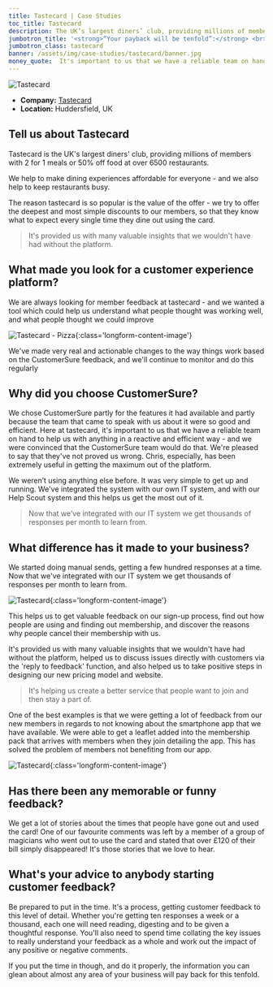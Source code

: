 ```yaml
---
title: Tastecard | Case Studies
toc_title: Tastecard
description: The UK’s largest diners’ club, providing millions of members with 2 for 1 meals or 50% off food at over 6500 restaurants, use CustomerSure to guarantee satisfaction.
jumbotron_title: '<strong>“Your payback will be tenfold”:</strong> <br>How the UK’s largest diners’ club use CustomerSure to guarantee satisfaction'
jumbotron_class: tastecard
banner: /assets/img/case-studies/tastecard/banner.jpg
money_quote:  It's important to us that we have a reliable team on hand to help us with anything in a reactive and efficient way - and we were convinced that the CustomerSure team would do that
---
```


![Tastecard](/assets/img/case-studies/tastecard/tc-logo.png)

* __Company:__ [Tastecard](http://www.tastecard.co.uk)
* __Location:__ Huddersfield, UK



## Tell us about Tastecard
Tastecard is the UK's largest diners' club, providing millions of members with
2 for 1 meals or 50% off food at over 6500 restaurants.

We help to make dining experiences affordable for everyone - and we also help to
keep restaurants busy.

The reason tastecard is so popular is the value of the offer - we try to offer
the deepest and most simple discounts to our members, so that they know what to
expect every single time they dine out using the card.

> It's provided us with many valuable insights that we wouldn't have had without the platform.

## What made you look for a customer experience platform?
We are always looking for member feedback at tastecard - and we wanted a tool
which could help us understand what people thought was working well, and what
people thought we could improve

![Tastecard - Pizza](/assets/img/case-studies/tastecard/tc1.jpg){:class='longform-content-image'}

We've made very real and actionable changes to the way things work based on the
CustomerSure feedback, and we'll continue to monitor and do this regularly


## Why did you choose CustomerSure?
We chose CustomerSure partly for the features it had available and partly because
the team that came to speak with us about it were so good and efficient. Here at
tastecard, it's important to us that we have a reliable team on hand to help us
with anything in a reactive and efficient way - and we were convinced that the
CustomerSure team would do that. We're pleased to say that they've not proved us
wrong. Chris, especially, has been extremely useful in getting the maximum out of
the platform.

We weren’t using anything else before.
It was very simple to get up and running. We've integrated the system with our
own IT system, and with our Help Scout system and this helps us get the most out
of it.

> Now that we’ve integrated with our IT system we get thousands of responses
> per month to learn from.

## What difference has it made to your business?
We started doing manual sends, getting a few hundred responses at a time. Now
that we've integrated with our IT system we get thousands of responses per month
to learn from.

![Tastecard](/assets/img/case-studies/tastecard/tc2.jpg){:class='longform-content-image'}

This helps us to get valuable feedback on our sign-up process, find out how
people are using and finding out membership, and discover the reasons why people
cancel their membership with us.

It's provided us with many valuable insights that we wouldn't have had without
the platform, helped us to discuss issues directly with customers via the 'reply
to feedback' function, and also helped us to take positive steps in designing
our new pricing model and website.

> It's helping us create a better service that people want to join and then
> stay a part of.

One of the best examples is that we were getting a lot of feedback from our new
members in regards to not knowing about the smartphone app that we have available.
We were able to get a leaflet added into the membership pack that arrives with
members when they join detailing the app. This has solved the problem of members
not benefiting from our app.

![Tastecard](/assets/img/case-studies/tastecard/tc3.jpg){:class='longform-content-image'}

## Has there been any memorable or funny feedback?
We get a lot of stories about the times that people have gone out and used the
card! One of our favourite comments was left by a member of a group of magicians
who went out to use the card and stated that over &pound;120 of their bill
simply disappeared! It's those stories that we love to hear.

## What's your advice to anybody starting customer feedback?
Be prepared to put in the time. It's a process, getting customer feedback to
this level of detail. Whether you're getting ten responses a week or a thousand,
each one will need reading, digesting and to be given a thoughtful response.
You'll also need to spend time collating the key issues to really understand
your feedback as a whole and work out the impact of any positive or negative
comments.

If you put the time in though, and do it properly, the information you can glean
about almost any area of your business will pay back for this tenfold.
